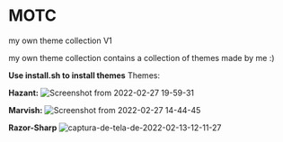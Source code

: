 # MOTC
my own theme collection V1

my own theme collection contains a collection of themes made by me :)

**Use install.sh to install themes**
Themes:

**Hazant:** 
![Screenshot from 2022-02-27 19-59-31](https://user-images.githubusercontent.com/97253814/155903759-a49cb2a9-96a0-44d1-a0d4-3a847f63e54f.png)

**Marvish:**
![Screenshot from 2022-02-27 14-44-45](https://user-images.githubusercontent.com/97253814/155903776-380a1710-11de-43a2-8e97-2f52a62dce7c.png)

**Razor-Sharp**
![captura-de-tela-de-2022-02-13-12-11-27](https://user-images.githubusercontent.com/97253814/155903826-7494aada-5bb4-4201-a1a0-dd5337dee630.png)
